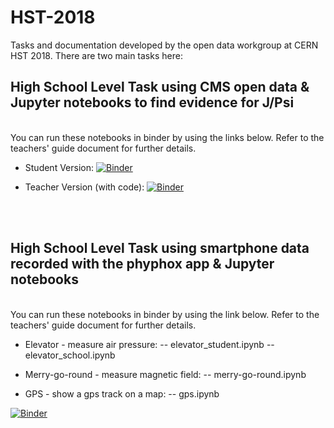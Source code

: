 # HST-2018
Tasks and documentation developed by the open data workgroup at CERN HST 2018. There are two main tasks here:

## High School Level Task using CMS open data & Jupyter notebooks to find evidence for J/Psi
<br/>
You can run these notebooks in binder by using the links below. Refer to the teachers' guide document for further details.


- Student Version: 
[![Binder](https://mybinder.org/badge.svg)](https://mybinder.org/v2/gh/cms-opendata-education/HST-2018/master?filepath=Dimuon%20J_Psi%20for%20High%20School%20(Student%20Version).ipynb)

- Teacher Version (with code):
[![Binder](https://mybinder.org/badge.svg)](https://mybinder.org/v2/gh/cms-opendata-education/HST-2018/master?filepath=Dimuon%20J_Psi%20for%20High%20School%20(Teacher%20Version%20with%20Code).ipynb)

<br/>
<br/>

## High School Level Task using smartphone data recorded with the phyphox app & Jupyter notebooks
<br/>
You can run these notebooks in binder by using the link below. Refer to the teachers' guide document for further details.

  - Elevator - measure air pressure:
  -- elevator_student.ipynb
  -- elevator_school.ipynb   

  - Merry-go-round - measure magnetic field:
  -- merry-go-round.ipynb
  
  - GPS - show a gps track on a map:
  -- gps.ipynb
  
[![Binder](https://mybinder.org/badge.svg)](https://mybinder.org/v2/gh/cms-opendata-education/HST-2018/master)
